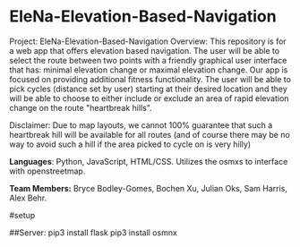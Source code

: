 # EleNa-Elevation-Based-Navigation
Project: EleNa-Elevation-Based-Navigation
Overview: This repository is for a web app that offers elevation based navigation. 
The user will be able to select the route between two points with a friendly 
graphical user interface that has: minimal elevation change or maximal elevation 
change. Our app is focused on providing additional fitness functionality. 
The user will be able to pick cycles (distance set by user) starting at their 
desired location and they will be able to choose to either 
include or exclude an area of rapid elevation change on the route "heartbreak hills".

Disclaimer: Due to map layouts, we cannot 100% guarantee that such a heartbreak hill will be available for all routes 
(and of course there may be no way to avoid such a hill if the area picked to cycle on is very hilly)

<b>Languages</b>: Python, JavaScript, HTML/CSS. 
Utilizes the osmxs to interface with openstreetmap.

<b>Team Members:</b> Bryce Bodley-Gomes, Bochen Xu, Julian Oks, Sam Harris, Alex Behr.


#setup

 ##Server:
    pip3 install flask
    pip3 install osmnx